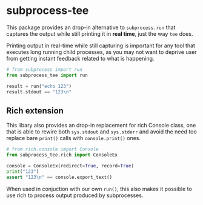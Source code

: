# subprocess-tee

This package provides an drop-in alternative to `subprocess.run` that
captures the output while still printing it in **real time**, just the way `tee` does.

Printing output in real-time while still capturing is important for
any tool that executes long running child processes, as you may not want
to deprive user from getting instant feedback related to what is happening.

```python
# from subprocess import run
from subprocess_tee import run

result = run("echo 123")
result.stdout == "123\n"
```

## Rich extension

This libary also provides an drop-in replacement for rich Console class, one
that is able to rewire both `sys.stdout` and `sys.stderr` and avoid the
need too replace bare `print()` calls with `console.print()` ones.

```python
# from rich.console import Console
from subprocess_tee.rich import ConsoleEx

console = ConsoleEx(redirect=True, record=True)
print("123")
assert "123\n" == console.export_text()
```

When used in conjuction with our own `run()`, this also makes it possible
to use rich to process output produced by subprocesses.
